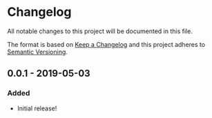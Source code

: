 # Changelog
All notable changes to this project will be documented in this file.

The format is based on [Keep a Changelog](http://keepachangelog.com/en/1.0.0/)
and this project adheres to [Semantic Versioning](http://semver.org/spec/v2.0.0.html).

## 0.0.1 - 2019-05-03
### Added
- Initial release!

[Unreleased]: https://github.com/accre/bc_example_hello/compare/v0.0.1...HEAD
